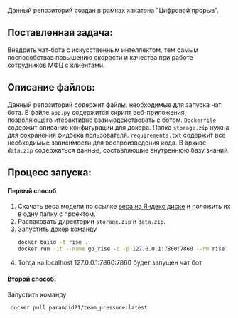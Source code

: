 Данный репозиторий создан в рамках хакатона "Цифровой прорыв". 

## Поставленная задача:
Внедрить чат-бота с искусственным интеллектом, тем самым поспособствав повышению скорости и качества при работе сотрудников МФЦ с клиентами.

## Описание файлов:
Данный репозиторий содержит файлы, необходимые для запуска чат бота. В файле `app.py` содержится скрипт веб-приложения, позволяющего итерактивно взаимодействовать с ботом. `Dockerfile` содержит описание конфигурации для докера. Папка `storage.zip` нужна для сохранения фидбека пользователя. `requirements.txt` содержит все необходимые зависимости для воспроизведения кода. В архиве `data.zip` содержаться данные, составляющие внутреннюю базу знаний.

## Процесс запуска:
#### Первый способ
1. Скачать веса модели по ссылке [веса на Яндекс диске](https://disk.yandex.ru/d/TYXsBveHRjMKDA) и положить их в одну папку с проектом.
2. Распаковать директории `storage.zip` и `data.zip`.
4. Запустить докер команду
   ```bash
   docker build -t rise .
   docker run -it --name go_rise -d -p 127.0.0.1:7860:7860 --rm rise
   ```
5. Тогда на localhost 127.0.0.1:7860:7860 будет запущен чат бот

#### Второй способ: 
Запустить команду
   ```bash
    docker pull paranoid21/team_pressure:latest
   ```
